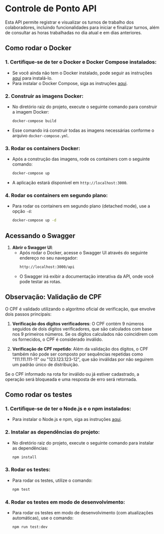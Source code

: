 # Controle de Ponto API

Esta API permite registrar e visualizar os turnos de trabalho dos colaboradores, incluindo funcionalidades para iniciar e finalizar turnos, além de consultar as horas trabalhadas no dia atual e em dias anteriores.

## Como rodar o Docker

### 1. **Certifique-se de ter o Docker e Docker Compose instalados**:
   - Se você ainda não tem o Docker instalado, pode seguir as instruções [aqui](https://docs.docker.com/get-docker/) para instalá-lo.
   - Para instalar o Docker Compose, siga as instruções [aqui](https://docs.docker.com/compose/install/).

### 2. **Construir as imagens Docker**:
   - No diretório raiz do projeto, execute o seguinte comando para construir a imagem Docker:
     ```bash
     docker-compose build
     ```
   - Esse comando irá construir todas as imagens necessárias conforme o arquivo `docker-compose.yml`.

### 3. **Rodar os containers Docker**:
   - Após a construção das imagens, rode os containers com o seguinte comando:
     ```bash
     docker-compose up
     ```
   - A aplicação estará disponível em `http://localhost:3000`.

### 4. **Rodar os containers em segundo plano**:
   - Para rodar os containers em segundo plano (detached mode), use a opção `-d`:
     ```bash
     docker-compose up -d
     ```

## Acessando o Swagger

1. **Abrir o Swagger UI**:
   - Após rodar o Docker, acesse o Swagger UI através do seguinte endereço no seu navegador:
     ```bash
     http://localhost:3000/api
     ```
   - O Swagger irá exibir a documentação interativa da API, onde você pode testar as rotas.

## Observação: Validação de CPF

O CPF é validado utilizando o algoritmo oficial de verificação, que envolve dois passos principais:

1. **Verificação dos dígitos verificadores**: O CPF contém 9 números seguidos de dois dígitos verificadores, que são calculados com base nos 9 primeiros números. Se os dígitos calculados não coincidirem com os fornecidos, o CPF é considerado inválido.
   
2. **Verificação de CPF repetido**: Além da validação dos dígitos, o CPF também não pode ser composto por sequências repetidas como "111.111.111-11" ou "123.123.123-12", que são inválidas por não seguirem um padrão único de distribuição.

Se o CPF informado na rota for inválido ou já estiver cadastrado, a operação será bloqueada e uma resposta de erro será retornada.

## Como rodar os testes

### 1. **Certifique-se de ter o Node.js e o npm instalados**:
   - Para instalar o Node.js e npm, siga as instruções [aqui](https://docs.npmjs.com/downloading-and-installing-node-js-and-npm).

### 2. **Instalar as dependências do projeto**:
   - No diretório raiz do projeto, execute o seguinte comando para instalar as dependências:
     ```bash
     npm install
     ```

### 3. **Rodar os testes**:
   - Para rodar os testes, utilize o comando:
     ```bash
     npm test
     ```

### 4. **Rodar os testes em modo de desenvolvimento**:
   - Para rodar os testes em modo de desenvolvimento (com atualizações automáticas), use o comando:
     ```bash
     npm run test:dev
     ```